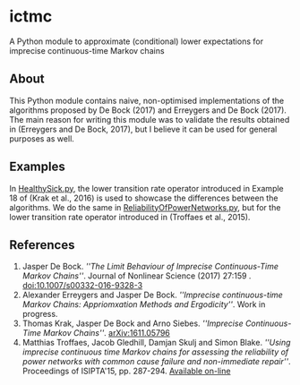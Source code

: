# ictmc
A Python module to approximate (conditional) lower expectations for imprecise continuous-time Markov chains

## About
This Python module contains naive, non-optimised implementations of the algorithms proposed by De Bock (2017) and Erreygers and De Bock (2017).
The main reason for writing this module was to validate the results obtained in (Erreygers and De Bock, 2017), but I believe it can be used for general purposes as well.

## Examples
In [HealthySick.py](HealthySick.py), the lower transition rate operator introduced in Example 18 of (Krak et al., 2016) is used to showcase the differences between the algorithms.
We do the same in [ReliabilityOfPowerNetworks.py](ReliabilityOfPowerNetworks.py), but for the lower transition rate operator introduced in (Troffaes et al., 2015).

## References
1. Jasper De Bock. _''The Limit Behaviour of Imprecise Continuous-Time Markov Chains''_.  Journal of Nonlinear Science (2017) 27:159 . [doi:10.1007/s00332-016-9328-3](http://dx.doi.org/10.1007/s00332-016-9328-3)
2. Alexander Erreygers and Jasper De Bock. _''Imprecise continuous-time Markov Chains: Appriomxation Methods and Ergodicity''_. Work in progress.
3. Thomas Krak, Jasper De Bock and Arno Siebes. _''Imprecise Continuous-Time Markov Chains''_. [arXiv:1611.05796](https://arxiv.org/abs/1611.05796)
4. Matthias Troffaes, Jacob Gledhill, Damjan Skulj and Simon Blake. _''Using imprecise continuous time Markov chains for assessing the reliability of power networks with common cause failure and non-immediate repair''_. Proceedings of ISIPTA'15, pp. 287-294. [Available on-line](http://www.sipta.org/isipta15/data/paper/18.pdf)
